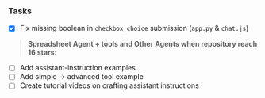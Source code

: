 ### Tasks  

* [x] Fix missing boolean in `checkbox_choice` submission (`app.py` & `chat.js`)  

> **Spreadsheet Agent + tools and Other Agents when repository reach 16 stars:**  
* [ ] Add assistant-instruction examples  
* [ ] Add simple → advanced tool example  
* [ ] Create tutorial videos on crafting assistant instructions  
